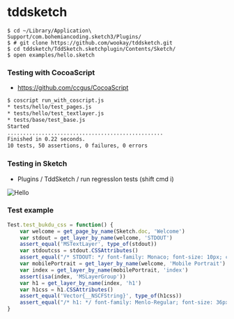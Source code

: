 # tddsketch

```
$ cd ~/Library/Application\ Support/com.bohemiancoding.sketch3/Plugins/
$ # git clone https://github.com/wookay/tddsketch.git
$ cd tddsketch/TddSketch.sketchplugin/Contents/Sketch/
$ open examples/hello.sketch
```


### Testing with CocoaScript

* https://github.com/ccgus/CocoaScript

```sh
$ coscript run_with_coscript.js
* tests/hello/test_pages.js
* tests/hello/test_textlayer.js
* tests/base/test_base.js
Started
..................................................
Finished in 0.22 seconds.
10 tests, 50 assertions, 0 failures, 0 errors
```


### Testing in Sketch

* Plugins / TddSketch / run regressIon tests (shift cmd i)

![Hello](https://github.com/wookay/tddsketch/raw/master/TddSketch.sketchplugin/Contents/Sketch/examples/hello.png)


### Test example
```javascript
Test.test_bukdu_css = function() {
    var welcome = get_page_by_name(Sketch.doc, 'Welcome')
    var stdout = get_layer_by_name(welcome, 'STDOUT')
    assert_equal('MSTextLayer', type_of(stdout))
    var stdoutcss = stdout.CSSAttributes()
    assert_equal("/* STDOUT: */ font-family: Monaco; font-size: 10px; color: #000000;", stdoutcss.join(" "))
    var mobilePortrait = get_layer_by_name(welcome, 'Mobile Portrait')
    var index = get_layer_by_name(mobilePortrait, 'index')
    assert(isa(index, 'MSLayerGroup'))
    var h1 = get_layer_by_name(index, 'h1')
    var h1css = h1.CSSAttributes()
    assert_equal('Vector{__NSCFString}', type_of(h1css))
    assert_equal("/* h1: */ font-family: Menlo-Regular; font-size: 36px; color: #000000;", h1css.join(" "))
}
```
